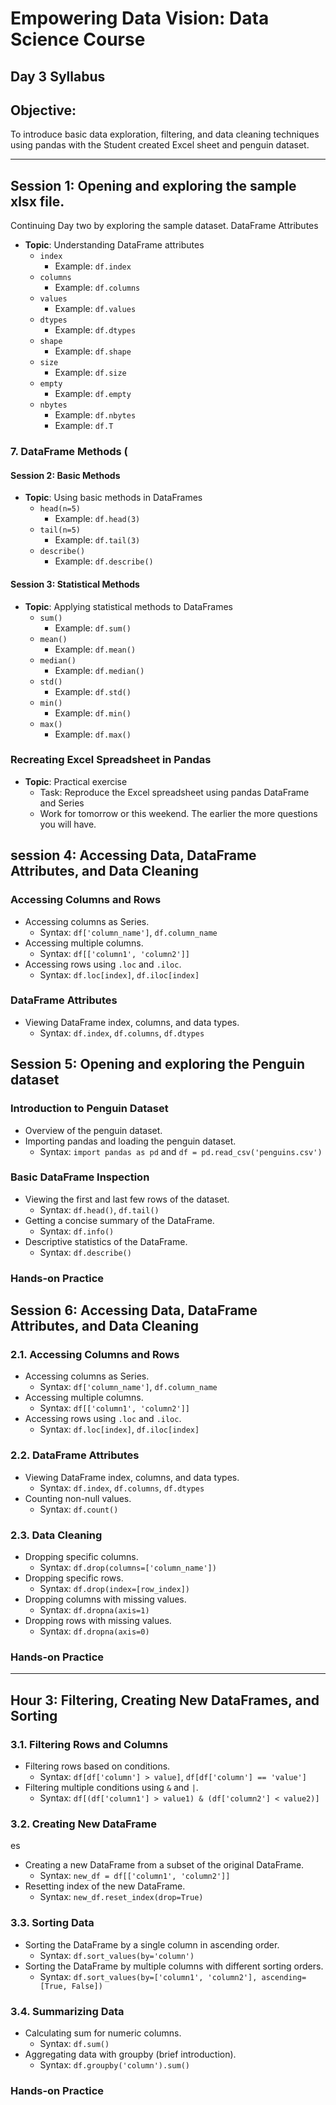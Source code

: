 # Empowering Data Vision: Data Science Course 
## Day 3 Syllabus 

## Objective:
To introduce basic data exploration, filtering, and data cleaning techniques
using pandas with the Student created Excel sheet and penguin dataset.

---

## Session  1:  Opening and exploring the sample xlsx file.

Continuing Day two by exploring the sample dataset. DataFrame Attributes 
- **Topic**: Understanding DataFrame attributes
  - `index`
    - Example: `df.index`
  - `columns`
    - Example: `df.columns`
  - `values`
    - Example: `df.values`
  - `dtypes`
    - Example: `df.dtypes`
  - `shape`
    - Example: `df.shape`
  - `size`
    - Example: `df.size`
  - `empty`
    - Example: `df.empty`
  - `nbytes`
    - Example: `df.nbytes`
    - Example: `df.T`

### 7. DataFrame Methods (

#### Session 2: Basic Methods 
- **Topic**: Using basic methods in DataFrames
  - `head(n=5)`
    - Example: `df.head(3)`
  - `tail(n=5)`
    - Example: `df.tail(3)`
  - `describe()`
    - Example: `df.describe()`

#### Session 3: Statistical Methods 
- **Topic**: Applying statistical methods to DataFrames
  - `sum()`
    - Example: `df.sum()`
  - `mean()`
    - Example: `df.mean()`
  - `median()`
    - Example: `df.median()`
  - `std()`
    - Example: `df.std()`
  - `min()`
    - Example: `df.min()`
  - `max()`
    - Example: `df.max()`

### Recreating Excel Spreadsheet in Pandas 

- **Topic**: Practical exercise
  - Task: Reproduce the Excel spreadsheet using pandas DataFrame and Series
  - Work for tomorrow or this weekend.  The earlier the more questions you will have.

## session 4: Accessing Data, DataFrame Attributes, and Data Cleaning

### Accessing Columns and Rows 
- Accessing columns as Series.
  - Syntax: `df['column_name']`, `df.column_name`
- Accessing multiple columns.
  - Syntax: `df[['column1', 'column2']]`
- Accessing rows using `.loc` and `.iloc`.
  - Syntax: `df.loc[index]`, `df.iloc[index]`

### DataFrame Attributes 

- Viewing DataFrame index, columns, and data types.
  - Syntax: `df.index`, `df.columns`, `df.dtypes`



## Session 5:  Opening and exploring the Penguin dataset

### Introduction to Penguin Dataset 

- Overview of the penguin dataset.
- Importing pandas and loading the penguin dataset.
  - Syntax: `import pandas as pd` and `df = pd.read_csv('penguins.csv')`

### Basic DataFrame Inspection 

- Viewing the first and last few rows of the dataset.
  - Syntax: `df.head()`, `df.tail()`
- Getting a concise summary of the DataFrame.
  - Syntax: `df.info()`
- Descriptive statistics of the DataFrame.
  - Syntax: `df.describe()`

### Hands-on Practice 


## Session 6: Accessing Data, DataFrame Attributes, and Data Cleaning

### 2.1. Accessing Columns and Rows 
- Accessing columns as Series.
  - Syntax: `df['column_name']`, `df.column_name`
- Accessing multiple columns.
  - Syntax: `df[['column1', 'column2']]`
- Accessing rows using `.loc` and `.iloc`.
  - Syntax: `df.loc[index]`, `df.iloc[index]`

### 2.2. DataFrame Attributes 

- Viewing DataFrame index, columns, and data types.
  - Syntax: `df.index`, `df.columns`, `df.dtypes`
- Counting non-null values.
  - Syntax: `df.count()`

### 2.3. Data Cleaning 
- Dropping specific columns.
  - Syntax: `df.drop(columns=['column_name'])`
- Dropping specific rows.
  - Syntax: `df.drop(index=[row_index])`
- Dropping columns with missing values.
  - Syntax: `df.dropna(axis=1)`
- Dropping rows with missing values.
  - Syntax: `df.dropna(axis=0)`

### Hands-on Practice 

---

## Hour 3: Filtering, Creating New DataFrames, and Sorting

### 3.1. Filtering Rows and Columns 
- Filtering rows based on conditions.
  - Syntax: `df[df['column'] > value]`, `df[df['column'] == 'value']`
- Filtering multiple conditions using `&` and `|`.
  - Syntax: `df[(df['column1'] > value1) & (df['column2'] < value2)]`

### 3.2. Creating New DataFrame                                      

es 
- Creating a new DataFrame from a subset of the original DataFrame.
  - Syntax: `new_df = df[['column1', 'column2']]`
- Resetting index of the new DataFrame.
  - Syntax: `new_df.reset_index(drop=True)`

### 3.3. Sorting Data 
- Sorting the DataFrame by a single column in ascending order.
  - Syntax: `df.sort_values(by='column')`
- Sorting the DataFrame by multiple columns with different sorting orders.
  - Syntax: `df.sort_values(by=['column1', 'column2'], ascending=[True, False])`

### 3.4. Summarizing Data 
- Calculating sum for numeric columns.
  - Syntax: `df.sum()`
- Aggregating data with groupby (brief introduction).
  - Syntax: `df.groupby('column').sum()`

### Hands-on Practice 


